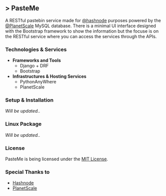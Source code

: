 ## > PasteMe
A RESTful pastebin service made for [@hashnode](https://github.com/hashnode) purposes powered by the [@PlanetScale](https://github.com/planetscale) MySQL database. There is a minimal UI interface designed with the Bootstrap framework to show the information but the focuse is on the RESTful service where you can access the services through the APIs.

### Technologies & Services
- __Frameworks and Tools__
  - Django + DRF
  - Bootstrap
- __Infrastructures & Hosting Services__
  - PythonAnyWhere
  - PlanetScale

### Setup & Installation
_Will be updated.._

### Linux Package
_Will be updated.._

### License
PasteMe is being licensed under the [MIT License](https://github.com/collove/pasteme/blob/main/LICENSE).

### Special Thanks to
- [Hashnode](#)
- [PlanetScale](#)
